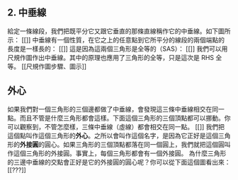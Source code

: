 ## 2. 中垂線

給定一條線段，我們把既平分它又跟它垂直的那條直線稱作它的中垂線。如下圖所示：
[[]]
中垂線有一個性質，在它之上的任意點到它所平分的線段的兩個端點的長度是一樣長的：
[[]]
這是因為這兩個三角形是全等的（SAS）：
[[]]
我們可以用尺規作圖作出中垂線。其中的原理也應用了三角形的全等，只是這次是 RHS 全等。
[[尺規作圖步驟、圖示]]

## 外心

如果我們對一個三角形的三個邊都做了中垂線，會發現這三條中垂線相交在同一點。而且不管是什麼三角形都會這樣。下面這個三角形的三個頂點都可以挪動。你可以觀察到，不管怎麼樣，三條中垂線（虛線）都會相交在同一點。
[[]]
我們把這個點叫作這個三角形的**外心**。之所以會叫作這個名字，是因為它正好是這個三角形的**外接圓**的圓心。如果三角形的三個頂點都落在同一個圓上，我們就把這個圓叫作這個三角形的外接圓。事實上，每個三角形都會有一個外接圓。
為什麼三角形的三邊中垂線的交點會正好是它的外接圓的圓心呢？你可以從下面這個圖看出來：
[[???]]

